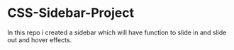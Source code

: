 # CSS-Sidebar-Project
In this repo i created a sidebar which will have function to slide in and slide out and hover effects.
